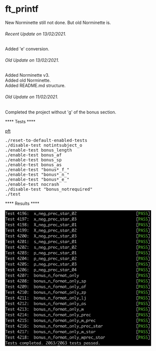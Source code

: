 # ft_printf

New Norminette still not done. But old Norminette is.

###### <i>Recent Update on 13/02/2021.</i>
Added 'e' conversion.

###### <i>Old Update on 13/02/2021.</i>
Added Norminette v3.\
Added old Norminette.\
Added README.md structure.

###### <i>Old Update on 11/02/2021.</i>
Completed the project without 'g' of the bonus section.


**** Tests ****

[pft](https://github.com/gavinfielder/pft)

<pre>
./reset-to-default-enabled-tests
./disable-test notintsubject_o
./enable-test bonus_length
./enable-test bonus_af
./enable-test bonus_sp
./enable-test bonus_as
./enable-test "bonus*_f_"
./enable-test "bonus*_n_"
./enable-test "bonus*_e_"
./enable-test nocrash
./disable-test "bonus_notrequired"
./test
</pre>

**** Results ****

![GitHub Logo](/extras/images/gavinfielder_pft.png)
